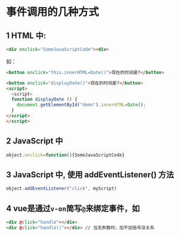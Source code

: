 # 事件调用的几种方式

## 1 HTML 中:

```html
<div onclick="SomeJavaScriptCode"><div>
```

如：

``` html
<button onclick="this.innerHTML=Date()">现在的时间是?</button>
```

```html
<button onclick="displayDate()">现在的时间是?</button>
<script>
  <script>
  function displayDate () {
    document.getElementById("demo").innerHTML=Date();
  }
</script>
</script>
```

## 2 JavaScript 中

```js
object.onclick=function(){SomeJavaScriptCode}
```

## 3 JavaScript 中, 使用 addEventListener() 方法

```js
object.addEventListener("click", myScript)
```

## 4 vue是通过`v-on`简写`@`来绑定事件，如

```html
<div @click="handle"></div>
<div @click="handle()"></div> // 当无参数时，加不加括号没关系
```